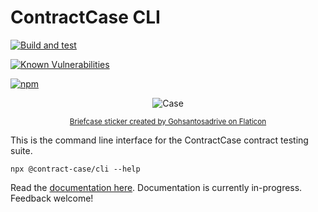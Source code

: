 # ContractCase CLI

[![Build and test](https://github.com/case-contract-testing/contract-case/actions/workflows/build-and-test.yml/badge.svg?branch=main)](https://github.com/case-contract-testing/contract-case/actions/workflows/build-and-test.yml)

[![Known Vulnerabilities](https://snyk.io/test/github/case-contract-testing/contract-case/badge.svg?targetFile=packages/contract-case-cli/package.json)](https://snyk.io/test/github/case-contract-testing/contract-case?targetFile=packages/contract-case-cli/package.json)

[![npm](https://img.shields.io/npm/v/@contract-case/cli.svg)](https://www.npmjs.com/package/@contract-case/cli)

<span align="center">

![Case](https://github.com/case-contract-testing/contract-case/raw/main/docs/suitcase.png)

<sub>[Briefcase sticker created by Gohsantosadrive on Flaticon](https://www.flaticon.com/free-stickers/law)</sub>

</span>

This is the command line interface for the ContractCase contract testing suite.

```
npx @contract-case/cli --help
```

Read the [documentation here](https://case.contract-testing.io/docs/intro/). Documentation is currently in-progress. Feedback welcome!
